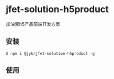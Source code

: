 # jfet-solution-h5product

加油宝h5产品前端开发方案

## 安装

```shell
$ npm i @jyb/jfet-solution-h5product -g
```

## 使用

```shell

```
